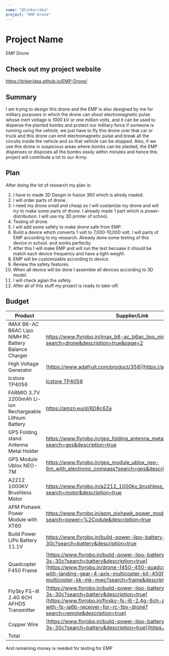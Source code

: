 ```yaml
---
name: "@tinkeridea"
project: "EMP Drone"
---
```


# Project Name
EMP Drone

## Check out my project website
https://tinkeridea.github.io/EMP-Drone/

## Summary

I am trying to design this drone and the EMP is also designed by me for military purposes in which the drone can shoot electromagnetic pulse whose inert voltage is 1000 kV or one million volts, and it can be used to disperse the planted bombs and protect our military force if someone is running using the vehicle, we just have to fly this drone over that car or truck and this drone can emit electromagnetic pulse and break all the circuits inside the vehicle and so that vehicle can be stopped. Also, if we use this drone in suspicious areas where bombs can be planted, the EMP dispenses or disposes all the bombs easily within minutes and hence this project will contribute a lot to our Army.

## Plan

After doing the lot of research my plan is:
1. I have to made 3D Desgin in fusion 360 which is alredy maded.
2. I will order parts of drone.
3. I need my drone small and cheap so I will custamize my drone and will try to make some parts of drone. I already made 1 part which is power-distribution. I will use my 3D printer of school.
4. Testing of drone.
5. I will add some safety to make drone safe from EMP.
6. Build a device which converts 1 volt to 7,000-10,000 volt. I will parts of EMP according to my research. Already done some testing of this device in school. and works perfectly.
7. After this I will make EMP and will run the test becuase it should be match each device frequency and have a light weight.
8. EMP will be customizable according to device.
9. Review the safety features.
10. When all device will be done I assemble all devices according to 3D model.
11. I will check agian the safety.
12. After all of this stuff my project is ready to take-off.


## Budget

| Product         | Supplier/Link                         | Cost   |
| --------------- | ------------------------------------- | ------ |
| iMAX B6-AC B6AC Lipo NiMH RC Battery Balance Charger | https://www.flyrobo.in/imax_b6-ac_b6ac_lipo_nimh_3s_rc?search=drone&description=true&page=2 | $33.85 |
| High Voltage Generator | [https://www.adafruit.com/product/358](https://amzn.eu/d/f81GB3i) | $6.50 |
| Icstore TP4056 | [Icstore TP4056](https://amzn.eu/d/3u31FaK) | $2.01 |
| FARMIO 3.7V 2200mAh Li-ion Rechargeable Lithium Battery | https://amzn.eu/d/8D8c6Ze | $2.48 |
| GPS Folding stand Antenna Metal Holder | https://www.flyrobo.in/gps_folding_antenna_metal_holder?search=gps&description=true | $2.96 |
| GPS Module Ublox NEO-7M | https://www.flyrobo.in/gps_module_ublox_neo-6m_with_electronic_compass?search=gps&description=true | $19.33 |
| A2212 1000KV Brushless Motor | https://www.flyrobo.in/a2212_1000kv_brushless_motor_for_rc_airplane?search=motor&description=true | $5.67 |
| APM Pixhawk Power Module with XT60 | https://www.flyrobo.in/apm_pixhawk_power_module_with_xt60?search=power+%2Codule&description=true | $7.24 |
| Build Power LiPo Battery 11.1V | https://www.flyrobo.in/build-power-lipo-battery-11.1v-5500mah-3s-30c?search=battery&description=true | $48.25 |
| Quadcopter F450 Frame | [https://www.flyrobo.in/build-power-lipo-battery-11.1v-5500mah-3s-30c?search=battery&description=true](https://www.flyrobo.in/drone-f450-450-quadcopter-frame-arm-with-landing-gear-4-axis-multicopter-kit-450f-quadx-quad-multicopter-kk-mk-mwc?search=frame&description=true) | $12.53 |
| FlySky FS-i6 2.4G 6CH AFHDS Transmitter | [https://www.flyrobo.in/build-power-lipo-battery-11.1v-5500mah-3s-30c?search=battery&description=true](https://www.flyrobo.in/flysky-fs-i6-2.4g-6ch-afhds-transmitter-with-fs-ia6b-receiver-for-rc-fpv-drone?search=remote&description=true) | $67.52 |
| Copper Wire | [https://www.flyrobo.in/build-power-lipo-battery-11.1v-5500mah-3s-30c?search=battery&description=true](https://amzn.eu/d/8s1fRp2) | $8.46 |
| Total           |                                       | $216.8 |
And remaining money is needed for testing for EMP 
